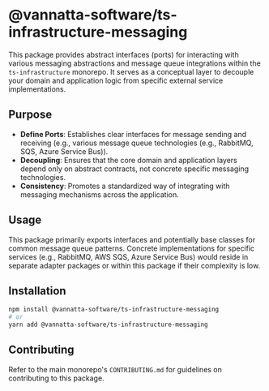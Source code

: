 # @vannatta-software/ts-infrastructure-messaging

This package provides abstract interfaces (ports) for interacting with various messaging abstractions and message queue integrations within the `ts-infrastructure` monorepo. It serves as a conceptual layer to decouple your domain and application logic from specific external service implementations.

## Purpose

*   **Define Ports**: Establishes clear interfaces for message sending and receiving (e.g., various message queue technologies (e.g., RabbitMQ, SQS, Azure Service Bus)).
*   **Decoupling**: Ensures that the core domain and application layers depend only on abstract contracts, not concrete specific messaging technologies.
*   **Consistency**: Promotes a standardized way of integrating with messaging mechanisms across the application.

## Usage

This package primarily exports interfaces and potentially base classes for common message queue patterns. Concrete implementations for specific services (e.g., RabbitMQ, AWS SQS, Azure Service Bus) would reside in separate adapter packages or within this package if their complexity is low.

## Installation

```bash
npm install @vannatta-software/ts-infrastructure-messaging
# or
yarn add @vannatta-software/ts-infrastructure-messaging
```

## Contributing

Refer to the main monorepo's `CONTRIBUTING.md` for guidelines on contributing to this package.
